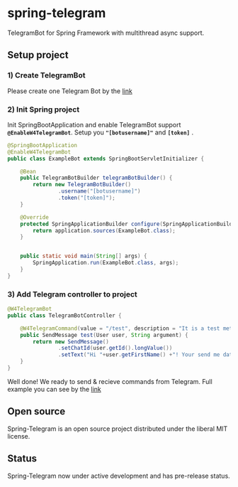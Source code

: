 # spring-telegram
TelegramBot for Spring Framework with multithread async support.

## Setup project

### 1) Create TelegramBot
Please create one Telegram Bot by the [link](https://telegram.me/botfather)  

### 2) Init Spring project

Init SpringBootApplication and enable TelegramBot support **`@EnableW4TelegramBot`**. 
Setup you **`"[botusername]"`** and **`[token]`** . 
```java
@SpringBootApplication
@EnableW4TelegramBot
public class ExampleBot extends SpringBootServletInitializer {

    @Bean
    public TelegramBotBuilder telegramBotBuilder() {
        return new TelegramBotBuilder()
                .username("[botusername]")
                .token("[token]");
    }

    @Override
    protected SpringApplicationBuilder configure(SpringApplicationBuilder application) {
        return application.sources(ExampleBot.class);
    }


    public static void main(String[] args) {
        SpringApplication.run(ExampleBot.class, args);
    }
}
```

### 3) Add Telegram controller to project

```java
@W4TelegramBot
public class TelegramBotController {

    @W4TelegramCommand(value = "/test", description = "It is a test method with response")
    public SendMessage test(User user, String argument) {
        return new SendMessage()
                .setChatId(user.getId().longValue())
                .setText("Hi "+user.getFirstName() +"! Your send me data: \"" + argument + "\"");
    }
}
```
Well done! We ready to send & recieve commands from Telegram. Full example you can see by the [link](https://github.com/w4p/spring-telegram/tree/master/example/src/main/java/com/w4p/telegram)

## Open source
Spring-Telegram is an open source project distributed under the liberal MIT license. 

## Status
Spring-Telegram now under active development and has pre-release status.
